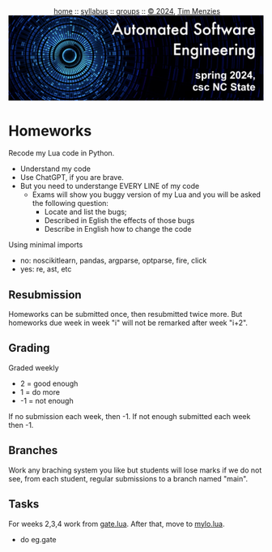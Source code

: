 <a name=top><br>
  <p align=center>&nbsp;<a href="/README.md#top">home</a> ::
  <a href="/docs/syllabus.md#top">syllabus</a> ::
  <a href="https://docs.google.com/spreadsheets/d/1YHZPRLfchksx541yaojJE_loOh2g4FaVKtrVcquoYIw/edit#gid=0">groups</a> ::
  <a href="/LICENSE.md#top">&copy;&nbsp;2024</a>, <a href="http:/timm.fyi">Tim Menzies</a><br>
  <a href="/README.md#top"><img width=600  
     src="/etc/img/ase24.png"></a></p>

# Homeworks

Recode my Lua code in Python. 
- Understand my code
- Use ChatGPT, if you are brave.
- But you need to understange EVERY LINE of my code
  - Exams will show you buggy version of my Lua and you will  be asked the following question:
    -  Locate and list the bugs;
    -  Described in Eglish the effects of those bugs
    -  Describe in English  how to change the code  

Using minimal imports 
- no: noscikitlearn,   pandas,   argparse,   optparse,   fire,   click
- yes: re, ast, etc

## Resubmission

Homeworks can be submitted once, then resubmitted twice more. But homeworks due week in week "i" will not be remarked after week "i+2".  

## Grading

Graded weekly
- 2 = good enough
- 1 = do more
- -1 = not enough

If no submission each week, then -1.  If not enough submitted each week then -1.

## Branches
Work any braching system you like but  students will lose marks if we do not see, from each student,   regular submissions to a branch named "main".

## Tasks

For weeks 2,3,4 work from [gate.lua](https://github.com/timm/lo/blob/6jan24/src/gate.lua). After that, move to [mylo.lua](https://github.com/timm/lo/blob/6jan24/src/mylo.lua).


- do eg.gate

